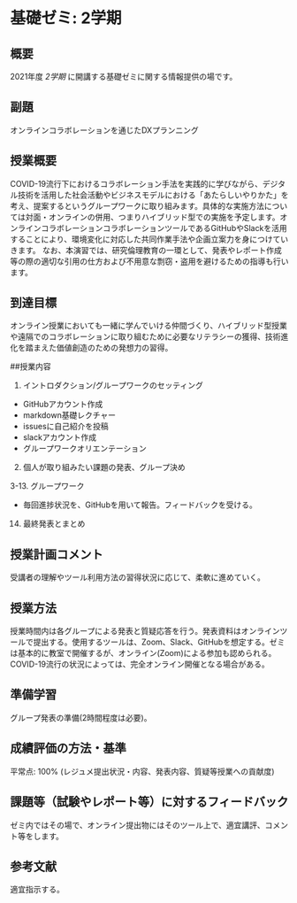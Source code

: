 # 基礎ゼミ: 2学期
## 概要
2021年度 _2学期_ に開講する基礎ゼミに関する情報提供の場です。

## 副題
オンラインコラボレーションを通じたDXプランニング

## 授業概要
COVID-19流行下におけるコラボレーション手法を実践的に学びながら、デジタル技術を活用した社会活動やビジネスモデルにおける「あたらしいやりかた」を考え、提案するというグループワークに取り組みます。具体的な実施方法については対面・オンラインの併用、つまりハイブリッド型での実施を予定します。オンラインコラボレーションコラボレーションツールであるGitHubやSlackを活用することにより、環境変化に対応した共同作業手法や企画立案力を身につけていきます。
なお、本演習では、研究倫理教育の一環として、発表やレポート作成等の際の適切な引用の仕方および不用意な剽窃・盗用を避けるための指導も行います。

## 到達目標
オンライン授業においても一緒に学んでいける仲間づくり、ハイブリッド型授業や遠隔でのコラボレーションに取り組むために必要なリテラシーの獲得、技術進化を踏まえた価値創造のための発想力の習得。

##授業内容
1. イントロダクション/グループワークのセッティング
  - GitHubアカウント作成
  - markdown基礎レクチャー
  - issuesに自己紹介を投稿
  - slackアカウント作成
  - グループワークオリエンテーション  

2. 個人が取り組みたい課題の発表、グループ決め  

3-13. グループワーク
  - 毎回進捗状況を、GitHubを用いて報告。フィードバックを受ける。

14. 最終発表とまとめ

## 授業計画コメント
受講者の理解やツール利用方法の習得状況に応じて、柔軟に進めていく。

## 授業方法
授業時間内は各グループによる発表と質疑応答を行う。発表資料はオンラインツールで提出する。使用するツールは、Zoom、Slack、GitHubを想定する。ゼミは基本的に教室で開催するが、オンライン(Zoom)による参加も認められる。COVID-19流行の状況によっては、完全オンライン開催となる場合がある。

## 準備学習
グループ発表の準備(2時間程度は必要)。

## 成績評価の方法・基準
平常点: 100% (レジュメ提出状況・内容、発表内容、質疑等授業への貢献度)

## 課題等（試験やレポート等）に対するフィードバック
ゼミ内ではその場で、オンライン提出物にはそのツール上で、適宜講評、コメント等をします。

## 参考文献
適宜指示する。
